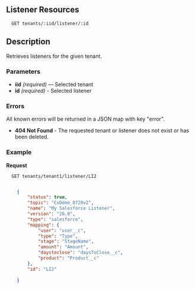 ## Listener Resources

```
  GET tenants/:iid/listener/:id
```

## Description

Retrieves listeners for the given tenant.


### Parameters

- **iid** _(required)_ — Selected tenant
- **id** _(required)_ - Selected listener

### Errors

All known errors will be returned in a JSON map with key "error".

- **404 Not Found** - The requested tenant or listener does not exist or has been deleted.

### Example

**Request**

```
  GET tenants/tenant1/listener/LI2
```

```json

    {
        "status": true,
        "topic": "CxDemo_0720v2",
        "name": "My Salesforce Listener",
        "version": "26.0",
        "type": "salesforce",
        "mapping": {
            "user": "user__c",
            "type": "Type",
            "stage": "StageName",
            "amount": "Amount",
            "daystoclose": "daysToClose__c",
            "product": "Product__c"
        },
        "id": "LI2"
     
    }
```
